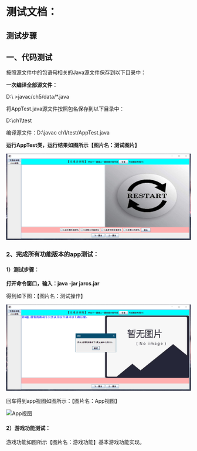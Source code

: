 # 测试文档：

## 测试步骤

## **一、代码测试**
  
按照源文件中的包语句相关的Java源文件保存到以下目录中：

**一次编译全部源文件：**

D:\ >javac/ch5/data/*.java


将AppTest.java源文件按照包名保存到以下目录中：

D:\ch1\test

编译源文件：D:\javac ch1/test/AppTest.java

**运行AppTest类，运行结果如图所示【图片名：测试图片】**

  ![程序测试步骤1](测试程序.png)
  
### **2、完成所有功能版本的app测试：**

#### 1）测试步骤：

**打开命令窗口，输入：java -jar jarcs.jar**

得到如下图：【图片名：测试操作】

  ![程序测试步骤1](交卷.png)

回车得到app视图如图所示：【图片名：App视图】

![App视图](%E6%B5%8B%E8%AF%95%E6%96%87%E6%A1%A3%E5%9B%BE%E7%89%87/App%E8%A7%86%E5%9B%BE.png)

#### 2）游戏功能测试：

游戏功能如图所示【图片名：游戏功能】基本游戏功能实现。

